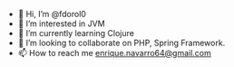 - 👋 Hi, I’m @fdorol0
- 👀 I’m interested in JVM
- 🌱 I’m currently learning Clojure
- 💞️ I’m looking to collaborate on PHP, Spring Framework.
- 📫 How to reach me enrique.navarro64@gmail.com

<!---
fdorol0/fdorol0 is a ✨ special ✨ repository because its `README.md` (this file) appears on your GitHub profile.
You can click the Preview link to take a look at your changes.
--->
